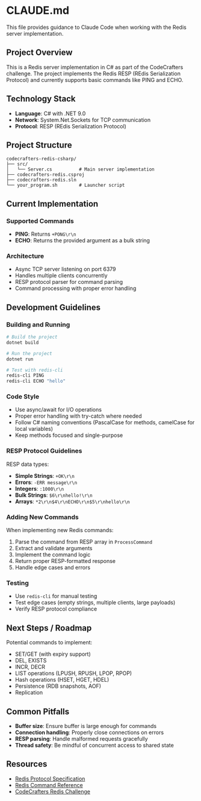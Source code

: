 # CLAUDE.md

This file provides guidance to Claude Code when working with the Redis server implementation.

## Project Overview

This is a Redis server implementation in C# as part of the CodeCrafters challenge. The project implements the Redis RESP (REdis Serialization Protocol) and currently supports basic commands like PING and ECHO.

## Technology Stack

- **Language**: C# with .NET 9.0
- **Network**: System.Net.Sockets for TCP communication
- **Protocol**: RESP (REdis Serialization Protocol)

## Project Structure

```
codecrafters-redis-csharp/
├── src/
│   └── Server.cs          # Main server implementation
├── codecrafters-redis.csproj
├── codecrafters-redis.sln
└── your_program.sh        # Launcher script
```

## Current Implementation

### Supported Commands
- **PING**: Returns `+PONG\r\n`
- **ECHO**: Returns the provided argument as a bulk string

### Architecture
- Async TCP server listening on port 6379
- Handles multiple clients concurrently
- RESP protocol parser for command parsing
- Command processing with proper error handling

## Development Guidelines

### Building and Running
```bash
# Build the project
dotnet build

# Run the project
dotnet run

# Test with redis-cli
redis-cli PING
redis-cli ECHO "hello"
```

### Code Style
- Use async/await for I/O operations
- Proper error handling with try-catch where needed
- Follow C# naming conventions (PascalCase for methods, camelCase for local variables)
- Keep methods focused and single-purpose

### RESP Protocol Guidelines

RESP data types:
- **Simple Strings**: `+OK\r\n`
- **Errors**: `-ERR message\r\n`
- **Integers**: `:1000\r\n`
- **Bulk Strings**: `$6\r\nhello!\r\n`
- **Arrays**: `*2\r\n$4\r\nECHO\r\n$5\r\nhello\r\n`

### Adding New Commands

When implementing new Redis commands:
1. Parse the command from RESP array in `ProcessCommand`
2. Extract and validate arguments
3. Implement the command logic
4. Return proper RESP-formatted response
5. Handle edge cases and errors

### Testing
- Use `redis-cli` for manual testing
- Test edge cases (empty strings, multiple clients, large payloads)
- Verify RESP protocol compliance

## Next Steps / Roadmap

Potential commands to implement:
- SET/GET (with expiry support)
- DEL, EXISTS
- INCR, DECR
- LIST operations (LPUSH, RPUSH, LPOP, RPOP)
- Hash operations (HSET, HGET, HDEL)
- Persistence (RDB snapshots, AOF)
- Replication

## Common Pitfalls

- **Buffer size**: Ensure buffer is large enough for commands
- **Connection handling**: Properly close connections on errors
- **RESP parsing**: Handle malformed requests gracefully
- **Thread safety**: Be mindful of concurrent access to shared state

## Resources

- [Redis Protocol Specification](https://redis.io/docs/reference/protocol-spec/)
- [Redis Command Reference](https://redis.io/commands/)
- [CodeCrafters Redis Challenge](https://codecrafters.io/challenges/redis)
